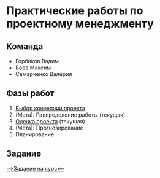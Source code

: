 # Практические работы по проектному менеджменту 

## Команда
- Горбиков Вадим
- Боев Максим
- Самарченко Валерия

## Фазы работ
1. [Выбор концепции проекта](./phase_1.md) 
2. (Мета): Распределение работы (текущая)
3. [Оценка проекта](./phase_3.md) (текущая)
4. (Мета): Прогнозирование
5. Планирование

## Задание
[==>Задание на курс<==](./task_description.md)
